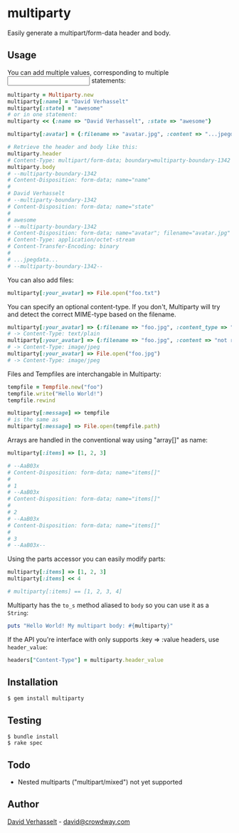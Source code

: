 multiparty
==========

Easily generate a multipart/form-data header and body.

Usage
-----

You can add multiple values, corresponding to multiple <input> statements:

```ruby
multiparty = Multiparty.new
multiparty[:name] = "David Verhasselt"
multiparty[:state] = "awesome"
# or in one statement:
multiparty << {:name => "David Verhasselt", :state => "awesome"}

multiparty[:avatar] = {:filename => "avatar.jpg", :content => "...jpegdata..."}

# Retrieve the header and body like this:
multiparty.header
# Content-Type: multipart/form-data; boundary=multiparty-boundary-1342
multiparty.body
# --multiparty-boundary-1342
# Content-Disposition: form-data; name="name"
#
# David Verhasselt
# --multiparty-boundary-1342
# Content-Disposition: form-data; name="state"
# 
# awesome
# --multiparty-boundary-1342
# Content-Disposition: form-data; name="avatar"; filename="avatar.jpg"
# Content-Type: application/octet-stream
# Content-Transfer-Encoding: binary
#
# ...jpegdata...
# --multiparty-boundary-1342--
```

You can also add files:

```ruby
multiparty[:your_avatar] => File.open("foo.txt")
```

You can specify an optional content-type. If you don't, Multiparty will try and detect the correct MIME-type based on the filename.

```ruby
multiparty[:your_avatar] => {:filename => "foo.jpg", :content_type => "text/plain", :content => File.read("foo.txt")}
# -> Content-Type: text/plain
multiparty[:your_avatar] => {:filename => "foo.jpg", :content => "not really jpeg")}
# -> Content-Type: image/jpeg
multiparty[:your_avatar] => File.open("foo.jpg")
# -> Content-Type: image/jpeg
```

Files and Tempfiles are interchangable in Multiparty:

```ruby
tempfile = Tempfile.new("foo")
tempfile.write("Hello World!")
tempfile.rewind

multiparty[:message] => tempfile
# is the same as
multiparty[:message] => File.open(tempfile.path)
```

Arrays are handled in the conventional way using "array[]" as name:

```ruby
multiparty[:items] => [1, 2, 3]

# --AaB03x
# Content-Disposition: form-data; name="items[]"
# 
# 1
# --AaB03x
# Content-Disposition: form-data; name="items[]"
# 
# 2
# --AaB03x
# Content-Disposition: form-data; name="items[]"
# 
# 3
# --AaB03x--
```

Using the parts accessor you can easily modify parts:

```ruby
multiparty[:items] => [1, 2, 3]
multiparty[:items] << 4

# multiparty[:items] == [1, 2, 3, 4]
```

Multiparty has the ```to_s``` method aliased to ```body``` so you can use it as a ```String```:

```ruby
puts "Hello World! My multipart body: #{multiparty}"
```

If the API you're interface with only supports :key => :value headers, use ```header_value```:

```ruby
headers["Content-Type"] = multiparty.header_value
```

Installation
------------

    $ gem install multiparty

Testing
-------

    $ bundle install
    $ rake spec

Todo
----

* Nested multiparts ("multipart/mixed") not yet supported

Author
------

[David Verhasselt](http://davidverhasselt.com) - david@crowdway.com

